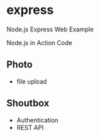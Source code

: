 express
=======

Node.js Express Web Example

Node.js in Action Code 

## Photo
* file upload

## Shoutbox
* Authentication
* REST API
